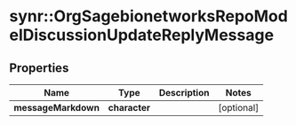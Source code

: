 # synr::OrgSagebionetworksRepoModelDiscussionUpdateReplyMessage


## Properties
Name | Type | Description | Notes
------------ | ------------- | ------------- | -------------
**messageMarkdown** | **character** |  | [optional] 


